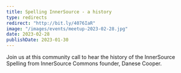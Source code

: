 ```yaml
---
title: Spelling InnerSource - a history
type: redirects
redirect: "http://bit.ly/4076IaR"
image: "/images/events/meetup-2023-02-28.jpg"
date: 2023-02-28
publishDate: 2023-01-30
---
```


Join us at this community call to hear the history of the InnerSource Spelling from InnerSource Commons founder, Danese Cooper. 